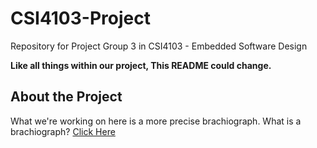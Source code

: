 # CSI4103-Project
Repository for Project Group 3 in CSI4103 - Embedded Software Design 

**Like all things within our project, This README could change.** 

## About the Project
What we're working on here is a more precise brachiograph. What is a brachiograph? [Click Here](https://hackaday.com/2019/10/30/brachiograph-a-simple-and-cheap-pen-plotter/)
 
 
